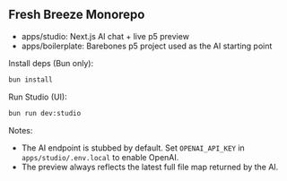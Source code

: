 ## Fresh Breeze Monorepo

- apps/studio: Next.js AI chat + live p5 preview
- apps/boilerplate: Barebones p5 project used as the AI starting point

Install deps (Bun only):

```bash
bun install
```

Run Studio (UI):

```bash
bun run dev:studio
```

Notes:
- The AI endpoint is stubbed by default. Set `OPENAI_API_KEY` in `apps/studio/.env.local` to enable OpenAI.
- The preview always reflects the latest full file map returned by the AI.

